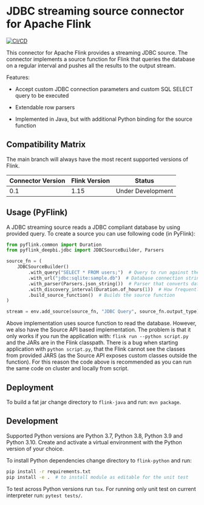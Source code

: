 # JDBC streaming source connector for Apache Flink

[![CI/CD](https://github.com/deep-bi/flink-connector-jdbc-source/actions/workflows/main.yml/badge.svg)](https://github.com/deep-bi/flink-connector-jdbc-source/actions/workflows/main.yml)

This connector for Apache Flink provides a streaming JDBC source.
The connector implements a source function for Flink that queries the database on a regular interval and pushes all the results to the output stream.

Features:

- Accept custom JDBC connection parameters and custom SQL SELECT query to be executed

- Extendable row parsers

- Implemented in Java, but with additional Python binding for the source function


## Compatibility Matrix

The main branch will always have the most recent supported versions of Flink.

| Connector Version | Flink Version | Status            |
|-------------------|---------------|-------------------|
| 0.1               | 1.15          | Under Development |


## Usage (PyFlink)

A JDBC streaming source reads a JDBC compliant database by using provided query. To create a source you can use following code (in PyFlink):


```python
from pyflink.common import Duration
from pyflink_deepbi.jdbc import JDBCSourceBuilder, Parsers

source_fn = (
    JDBCSourceBuilder()
        .with_query("SELECT * FROM users;")  # Query to run against the database
        .with_url("jdbc:sqlite:sample.db")  # Database connection string
        .with_parser(Parsers.json_string())  # Parser that converts database records to stream event
        .with_discovery_interval(Duration.of_hours(1))  # How frequently query the database (in milliseconds)?
        .build_source_function()  # Builds the source function
)

stream = env.add_source(source_fn, "JDBC Query", source_fn.output_type)
```

Above implementation uses source function to read the database. However, we also have the Source API based implementation.
The problem is that it only works if you run the application with: `flink run --python script.py` and the JARs are in the
Flink classpath. There is a bug when starting application with `python script.py`, that the Flink cannot see the classes from
provided JARS (as the Source API exposes custom classes outside the function). For this reason the code above is recommended as
you can run the same code on cluster and locally from script.

## Deployment

To build a fat jar change directory to `flink-java` and run: `mvn package`.

## Development

Supported Python versions are Python 3.7, Python 3.8, Python 3.9 and Python 3.10. 
Create and activate a virtual environment with the Python version of your choice.

To install Python dependencies change directory to `flink-python` and run:
```bash
pip install -r requirements.txt
pip install -e .  # to install module as editable for the unit test
```

To test across Python versions run `tox`. For running only unit test on current interpreter run: `pytest tests/`.

